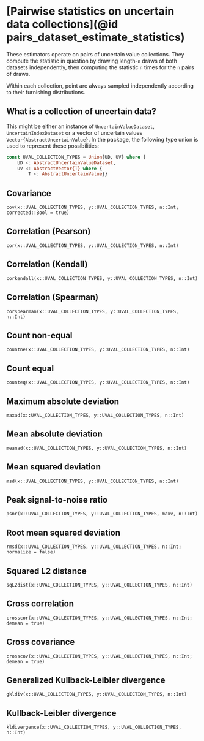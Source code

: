 # [Pairwise statistics on uncertain data collections](@id pairs_dataset_estimate_statistics)

These estimators operate on pairs of uncertain value collections. They compute the 
statistic in question by drawing length-`n` draws of both datasets independently,
then computing the statistic `n` times for the `n` pairs of draws. 

Within each collection, point are always sampled independently according to their 
furnishing distributions.

## What is a collection of uncertain data?

This might be either an instance of `UncertainValueDataset`, `UncertainIndexDataset` or 
a vector of uncertain values `Vector{AbstractUncertainValue}`. In the package, the following
type union is used to represent these possibilities:

```julia
const UVAL_COLLECTION_TYPES = Union{UD, UV} where {
    UD <: AbstractUncertainValueDataset,
    UV <: AbstractVector{T} where {
        T <: AbstractUncertainValue}}
```

## Covariance

```@docs
cov(x::UVAL_COLLECTION_TYPES, y::UVAL_COLLECTION_TYPES, n::Int; corrected::Bool = true)
```

## Correlation (Pearson)

```@docs
cor(x::UVAL_COLLECTION_TYPES, y::UVAL_COLLECTION_TYPES, n::Int)
```

## Correlation (Kendall)

```@docs
corkendall(x::UVAL_COLLECTION_TYPES, y::UVAL_COLLECTION_TYPES, n::Int)
```

## Correlation (Spearman)

```@docs
corspearman(x::UVAL_COLLECTION_TYPES, y::UVAL_COLLECTION_TYPES, n::Int)
```

## Count non-equal

```@docs
countne(x::UVAL_COLLECTION_TYPES, y::UVAL_COLLECTION_TYPES, n::Int)
```

## Count equal

```@docs
counteq(x::UVAL_COLLECTION_TYPES, y::UVAL_COLLECTION_TYPES, n::Int)
```

## Maximum absolute deviation

```@docs
maxad(x::UVAL_COLLECTION_TYPES, y::UVAL_COLLECTION_TYPES, n::Int)
```

## Mean absolute deviation

```@docs
meanad(x::UVAL_COLLECTION_TYPES, y::UVAL_COLLECTION_TYPES, n::Int)
```

## Mean squared deviation

```@docs
msd(x::UVAL_COLLECTION_TYPES, y::UVAL_COLLECTION_TYPES, n::Int)
```

## Peak signal-to-noise ratio

```@docs
psnr(x::UVAL_COLLECTION_TYPES, y::UVAL_COLLECTION_TYPES, maxv, n::Int)
```

## Root mean squared deviation

```@docs
rmsd(x::UVAL_COLLECTION_TYPES, y::UVAL_COLLECTION_TYPES, n::Int; normalize = false)
```

## Squared L2 distance

```@docs
sqL2dist(x::UVAL_COLLECTION_TYPES, y::UVAL_COLLECTION_TYPES, n::Int)
```

## Cross correlation

```@docs
crosscor(x::UVAL_COLLECTION_TYPES, y::UVAL_COLLECTION_TYPES, n::Int; demean = true)
```

## Cross covariance

```@docs
crosscov(x::UVAL_COLLECTION_TYPES, y::UVAL_COLLECTION_TYPES, n::Int; demean = true)
```

## Generalized Kullback-Leibler divergence

```@docs
gkldiv(x::UVAL_COLLECTION_TYPES, y::UVAL_COLLECTION_TYPES, n::Int)
```

## Kullback-Leibler divergence

```@docs
kldivergence(x::UVAL_COLLECTION_TYPES, y::UVAL_COLLECTION_TYPES, n::Int)
```
